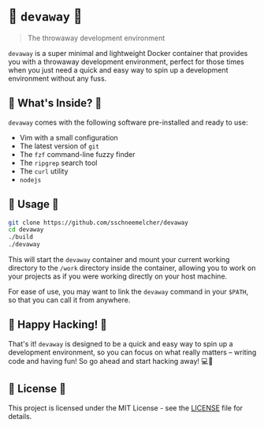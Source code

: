 # 🚀 `devaway` 🚀

> The throwaway development environment

`devaway` is a super minimal and lightweight Docker container that provides you with a throwaway development environment, perfect for those times when you just need a quick and easy way to spin up a development environment without any fuss.

## 🤖 What's Inside? 🤖

`devaway` comes with the following software pre-installed and ready to use:

- Vim with a small configuration
- The latest version of `git`
- The `fzf` command-line fuzzy finder
- The `ripgrep` search tool
- The `curl` utility
- `nodejs`

## 🧰 Usage 🧰

```bash
git clone https://github.com/sschneemelcher/devaway
cd devaway
./build
./devaway
```

This will start the `devaway` container and mount your current working directory to the `/work` directory inside the container, allowing you to work on your projects as if you were working directly on your host machine.

For ease of use, you may want to link the `devaway` command in your `$PATH`, so that you can call it from anywhere.

## 🎉 Happy Hacking! 🎉

That's it! `devaway` is designed to be a quick and easy way to spin up a development environment, so you can focus on what really matters – writing code and having fun! So go ahead and start hacking away! 💻💪

## 📖 License 📖

This project is licensed under the MIT License - see the [LICENSE](LICENSE) file for details.

